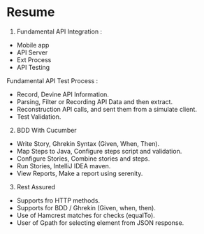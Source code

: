 # Resume

1. Fundamental API Integration : 
- Mobile app
- API Server 
- Ext Process
- API Testing 

Fundamental API Test Process : 
- Record, Devine API Information.
- Parsing, Filter or Recording API Data and then extract. 
- Reconstruction API calls, and sent them from a simulate client. 
- Test Validation. 

2. BDD With Cucumber 
- Write Story, Ghrekin Syntax (Given, When, Then).
- Map Steps to Java, Configure steps script and validation.
- Configure Stories, Combine stories and steps. 
- Run Stories, IntelliJ IDEA maven. 
- View Reports, Make a report using serenity. 

3. Rest Assured 
- Supports fro HTTP methods. 
- Supports for BDD / Ghrekin (Given, when, then).
- Use of Hamcrest matches for checks (equalTo).
- User of Gpath for selecting element from JSON response.
